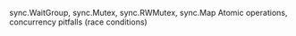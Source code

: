 sync.WaitGroup, sync.Mutex, sync.RWMutex, sync.Map
Atomic operations, concurrency pitfalls (race conditions)